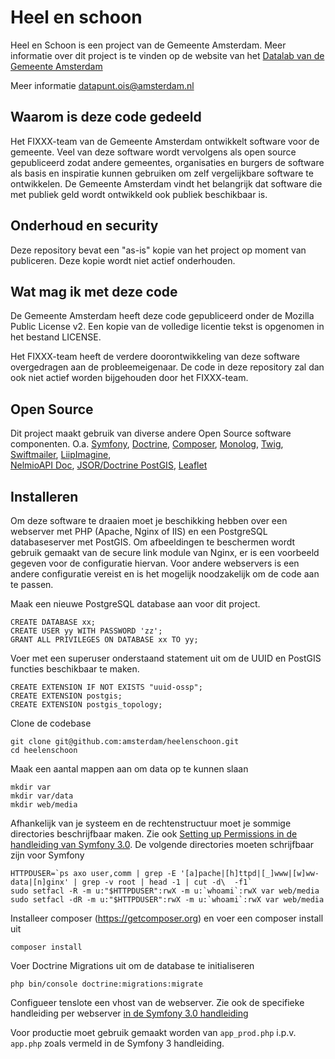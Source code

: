 # Heel en schoon

Heel en Schoon is een project van de Gemeente Amsterdam. Meer informatie over dit project is te vinden op de website van het [Datalab van de Gemeente Amsterdam](https://www.amsterdam.nl/bestuur-organisatie/organisatie/overige/datalab-amsterdam/)

Meer informatie [datapunt.ois@amsterdam.nl](datapunt.ois@amsterdam.nl)


## Waarom is deze code gedeeld

Het FIXXX-team van de Gemeente Amsterdam ontwikkelt software voor de gemeente.
Veel van deze software wordt vervolgens als open source gepubliceerd zodat andere
gemeentes, organisaties en burgers de software als basis en inspiratie kunnen 
gebruiken om zelf vergelijkbare software te ontwikkelen.
De Gemeente Amsterdam vindt het belangrijk dat software die met publiek geld wordt
ontwikkeld ook publiek beschikbaar is.

## Onderhoud en security

Deze repository bevat een "as-is" kopie van het project op moment van publiceren.
Deze kopie wordt niet actief onderhouden.

## Wat mag ik met deze code

De Gemeente Amsterdam heeft deze code gepubliceerd onder de Mozilla Public License v2.
Een kopie van de volledige licentie tekst is opgenomen in het bestand LICENSE.

Het FIXXX-team heeft de verdere doorontwikkeling van deze software overgedragen 
aan de probleemeigenaar. De code in deze repository zal dan ook niet actief worden
bijgehouden door het FIXXX-team.

## Open Source

Dit project maakt gebruik van diverse andere Open Source software componenten. O.a. 
[Symfony](http://www.symfony.com), 
[Doctrine](http://www.doctrine-project.org/), 
[Composer](https://getcomposer.org/), 
[Monolog](https://github.com/Seldaek/monolog), 
[Twig](http://twig.sensiolabs.org/), 
[Swiftmailer](http://swiftmailer.org/), 
[LiipImagine](https://github.com/liip/LiipImagineBundle),  
[NelmioAPI Doc](https://github.com/nelmio/NelmioApiDocBundle), 
[JSOR/Doctrine PostGIS](https://github.com/jsor/doctrine-postgis),
[Leaflet](https://github.com/Leaflet/Leaflet)

## Installeren

Om deze software te draaien moet je beschikking hebben over een webserver met PHP
(Apache, Nginx of IIS) en een PostgreSQL databaseserver met PostGIS.
Om afbeeldingen te beschermen wordt gebruik gemaakt van de secure link module van 
Nginx, er is een voorbeeld gegeven voor de configuratie hiervan. Voor andere 
webservers is een andere configuratie vereist en is het mogelijk noodzakelijk om 
de code aan te passen.

Maak een nieuwe PostgreSQL database aan voor dit project.

    CREATE DATABASE xx;
    CREATE USER yy WITH PASSWORD 'zz';
    GRANT ALL PRIVILEGES ON DATABASE xx TO yy;

Voer met een superuser onderstaand statement uit om de UUID en PostGIS functies 
beschikbaar te maken.

    CREATE EXTENSION IF NOT EXISTS "uuid-ossp"; 
    CREATE EXTENSION postgis;
    CREATE EXTENSION postgis_topology;

Clone de codebase

    git clone git@github.com:amsterdam/heelenschoon.git
    cd heelenschoon

Maak een aantal mappen aan om data op te kunnen slaan

    mkdir var
    mkdir var/data
    mkdir web/media

Afhankelijk van je systeem en de rechtenstructuur moet je sommige directories 
beschrijfbaar maken. Zie ook [Setting up Permissions in de handleiding van Symfony 3.0](http://symfony.com/doc/3.0/book/installation.html#checking-symfony-application-configuration-and-setup).
De volgende directories moeten schrijfbaar zijn voor Symfony

    HTTPDUSER=`ps axo user,comm | grep -E '[a]pache|[h]ttpd|[_]www|[w]ww-data|[n]ginx' | grep -v root | head -1 | cut -d\  -f1`
    sudo setfacl -R -m u:"$HTTPDUSER":rwX -m u:`whoami`:rwX var web/media
    sudo setfacl -dR -m u:"$HTTPDUSER":rwX -m u:`whoami`:rwX var web/media

Installeer composer (https://getcomposer.org) en voer een composer install uit

    composer install

Voer Doctrine Migrations uit om de database te initialiseren

    php bin/console doctrine:migrations:migrate

Configueer tenslote een vhost van de webserver. Zie ook de specifieke handleiding 
per webserver [in de Symfony 3.0 handleiding](http://symfony.com/doc/3.0/cookbook/configuration/web_server_configuration.html)

Voor productie moet gebruik gemaakt worden van `app_prod.php` i.p.v. `app.php` 
zoals vermeld in de Symfony 3 handleiding.

